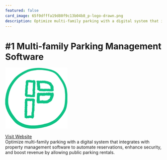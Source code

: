 ```yaml
---
featured: false
card_image: 65f0dfffa19d80f9c13b04b8_p-logo-drawn.png
description: Optimize multi-family parking with a digital system that integrates with property management software to automate reservations, enhance security, and boost revenue by allowing public parking rentals.
---
```


# #1 Multi-family Parking Management Software
<img src="65f0dfffa19d80f9c13b04b8_p-logo-drawn.png" alt="Logo" style="max-width: 200px; height: auto;">

<a href="https://parkade.com/">Visit Website</a>  
Optimize multi-family parking with a digital system that integrates with property management software to automate reservations, enhance security, and boost revenue by allowing public parking rentals.
